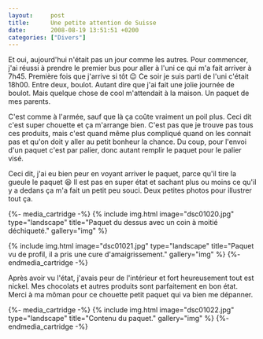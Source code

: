 ```yaml
---
layout:     post
title:      Une petite attention de Suisse
date:       2008-08-19 13:51:51 +0200
categories: ["Divers"]
---
```


Et oui, aujourd'hui n'était pas un jour comme les autres. Pour commencer, j'ai réussi à prendre le premier bus pour
aller à l'uni ce qui m'a fait arriver à 7h45. Première fois que j'arrive si tôt :wink: Ce soir je suis parti de l'uni
c'était 18h00. Entre deux, boulot. Autant dire que j'ai fait une jolie journée de boulot. Mais quelque chose de
cool m'attendait à la maison. Un paquet de mes parents.

<!--more-->

C'est comme à l'armée, sauf que là ça coûte vraiment un poil plus. Ceci dit c'est super chouette et ça m'arrange
bien. C'est pas que je trouve pas tous ces produits, mais c'est quand même plus compliqué quand on les connait pas
et qu'on doit y aller au petit bonheur la chance. Du coup, pour l'envoi d'un paquet c'est par palier, donc autant
remplir le paquet pour le palier visé.

Ceci dit, j'ai eu bien peur en voyant arriver le paquet, parce qu'il tire la gueule le paquet :laughing: Il est pas en
super état et sachant plus ou moins ce qu'il y a dedans ça m'a fait un petit peu souci. Deux petites photos pour
illustrer tout ça.

{%- media_cartridge -%}
{% include img.html
    image="dsc01020.jpg"
    type="landscape"
    title="Paquet du dessus avec un coin à moitié déchiqueté."
    gallery="img"
%}

{% include img.html
    image="dsc01021.jpg"
    type="landscape"
    title="Paquet vu de profil, il a pris une cure d'amaigrissement."
    gallery="img"
%}
{%- endmedia_cartridge -%}

Après avoir vu l'état, j'avais peur de l'intérieur et fort heureusement tout est nickel. Mes chocolats et autres
produits sont parfaitement en bon état. Merci à ma môman pour ce chouette petit paquet qui va bien me dépanner.

{%- media_cartridge -%}
{% include img.html
    image="dsc01022.jpg"
    type="landscape"
    title="Contenu du paquet."
    gallery="img"
%}
{%- endmedia_cartridge -%}
